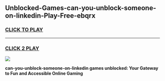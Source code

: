 
## Unblocked-Games-can-you-unblock-someone-on-linkedin-Play-Free-ebqrx
<h3>
<a href="https://premium76.site?title=can-you-unblock-someone-on-linkedin&ref=18A1">CLICK TO PLAY</a></h3>
<hr>

<h3>
<a href="https://premium76.site?title=can-you-unblock-someone-on-linkedin&ref=18A1">CLICK 2 PLAY</a>
  
</h3>

<a href="https://premium76.site?title=can-you-unblock-someone-on-linkedin&ref=18A1"><img src="https://clearcache.store/games.png"></a>


**can-you-unblock-someone-on-linkedin games unblocked: Your Gateway to Fun and Accessible Online Gaming**
